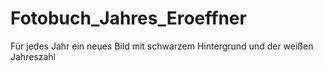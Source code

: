 # Fotobuch_Jahres_Eroeffner
Für jedes Jahr ein neues Bild mit schwarzem Hintergrund und der weißen Jahreszahl
